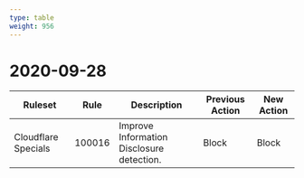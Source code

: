 ```yaml
---
type: table
weight: 956
---
```


# 2020-09-28

<TableWrap><table style="width: 100%">

<thead>
  <tr>
    <th>Ruleset</th>
    <th>Rule</th>
    <th>Description</th>
    <th>Previous Action</th>
    <th>New Action</th>
  </tr>
</thead>
<tbody>
  <tr>
    <td>Cloudflare Specials</td>
    <td>100016</td>
    <td>Improve Information Disclosure detection.</td>
    <td>Block</td>
    <td>Block</td>
  </tr>
</tbody>

</table></TableWrap>
